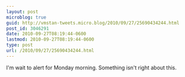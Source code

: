 ```yaml
---
layout: post
microblog: true
guid: http://vmstan-tweets.micro.blog/2010/09/27/25690434244.html
post_id: 3046291
date: 2010-09-27T08:19:44-0600
lastmod: 2010-09-27T08:19:44-0600
type: post
url: /2010/09/27/25690434244.html
---
```

I'm wait to alert for Monday morning. Something isn't right about this.
